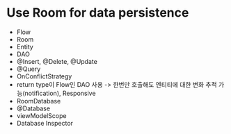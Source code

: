 # Use Room for data persistence
- Flow
- Room
- Entity
- DAO
- @Insert, @Delete, @Update
- @Query
- OnConflictStrategy
- return type이 Flow인 DAO 사용 -> 한번만 호출해도 엔티티에 대한 변화 추적 가능(notification), Responsive 
- RoomDatabase
- @Database
- viewModelScope
- Database Inspector
